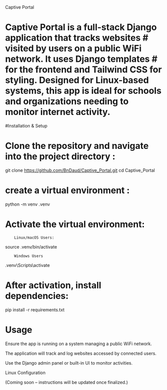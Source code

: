 Captive Portal

# Captive Portal is a full-stack Django application that tracks websites # visited by users on a public WiFi network. It uses Django templates # for the frontend and Tailwind CSS for styling. Designed for Linux-based systems, this app is ideal for schools and organizations needing to monitor internet activity.

#Installation & Setup

# Clone the repository and navigate into the project directory :

git clone https://github.com/BnDaud/Captive_Portal.git
cd Captive_Portal

# create a virtual environment :

python -m venv .venv

# Activate the virtual environment:

        Linux/macOS Users:

source .venv/bin/activate

        Windows Users

.venv\Scripts\activate

# After activation, install dependencies:

pip install -r requirements.txt

# Usage

Ensure the app is running on a system managing a public WiFi network.

The application will track and log websites accessed by connected users.

Use the Django admin panel or built-in UI to monitor activities.

Linux Configuration

(Coming soon – instructions will be updated once finalized.)
